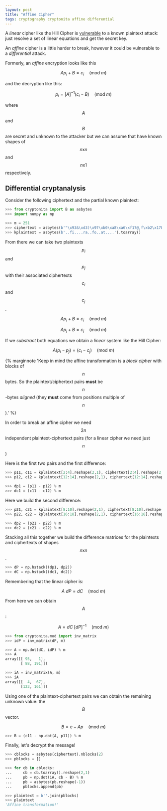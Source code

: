 ```yaml
---
layout: post
title: "Affine Cipher"
tags: cryptography cryptonita affine differential
---
```


A *linear* cipher like the Hill Cipher is
[vulnerable](/articles/2019/01/02/Break-Hill-Cipher-with-a-Known-Plaintext-Attack.html)
to a known plaintext attack: just resolve a set of linear
equations and get the secret key.

An *affine* cipher is a little harder to break, however it could
be vulnerable to a *differential* attack.
<!--more-->

Formerly, an *affine* encryption looks like this

$$ A p_i + B = c_i\quad(\textrm{mod } m)$$

and the decryption like this:

$$ p_i = [A]^{-1} (c_i - B)\quad(\textrm{mod } m)$$

where $$A$$ and $$B$$ are secret and unknown to the attacker
but we can assume that have known shapes of $$n\textrm{x}n$$ and
$$n\textrm{x}1$$ respectively.

## Differential cryptanalysis

Consider the following ciphertext and the partial known plaintext:

```python
>>> from cryptonita import B as asbytes
>>> import numpy as np

>>> m = 251
>>> ciphertext = asbytes(b'"\x93&\xd3)\x97\xb0\xa8\xa6\xf17@,f\xb2\x17LsNs\xe0\xd7').toarray()
>>> kplaintext = asbytes(b'..fi....ra..fo..at....').toarray()
```

From there we can take two plaintexts $$p_i$$ and $$p_j$$ with their associated
ciphertexts $$c_i$$ and $$c_j$$.

$$ A p_i + B = c_i\quad(\textrm{mod } m)$$

$$ A p_j + B = c_j\quad(\textrm{mod } m)$$

If we *substract* both equations we obtain a *linear* system
like the Hill Cipher:

$$
A (p_i - p_j) = (c_i - c_j)\quad(\textrm{mod } m)
$$

{% marginnote
'Keep in mind the affine transformation is a *block cipher* with blocks
of $$n$$ bytes.
So the plaintext/ciphertext pairs **must** be $$n$$-bytes *aligned*
(they **must** come from positions multiple of $$n$$).'
%}

In order to break an affine cipher we need $$2n$$ independent
plaintext-ciphertext pairs (for a linear cipher we need just $$n$$)

Here is the first two pairs and the first difference:

```python
>>> p11, c11 = kplaintext[2:4].reshape(2,1), ciphertext[2:4].reshape(2,1)
>>> p12, c12 = kplaintext[12:14].reshape(2,1), ciphertext[12:14].reshape(2,1)

>>> dp1 = (p11 - p12) % m
>>> dc1 = (c11 - c12) % m
```

Here we build the second difference:

```python
>>> p21, c21 = kplaintext[8:10].reshape(2,1), ciphertext[8:10].reshape(2,1)
>>> p22, c22 = kplaintext[16:18].reshape(2,1), ciphertext[16:18].reshape(2,1)

>>> dp2 = (p21 - p22) % m
>>> dc2 = (c21 - c22) % m
```

Stacking all this together we build the difference matrices for
the plaintexts and ciphertexts of shapes $$n\textrm{x}n$$.

```python
>>> dP = np.hstack((dp1, dp2))
>>> dC = np.hstack((dc1, dc2))
```

Remembering that the linear cipher is:

$$ A\ dP = dC \quad(\textrm{mod } m)$$

From here we can obtain $$A$$:

$$ A = dC\ [dP]^{-1} \quad(\textrm{mod } m)$$

```python
>>> from cryptonita.mod import inv_matrix
>>> idP = inv_matrix(dP, m)

>>> A = np.dot(dC, idP) % m
>>> A
array([[ 95,   1],
       [ 88, 191]])

>>> iA = inv_matrix(A, m)
>>> iA
array([[  4,  67],
       [123, 161]])
```

Using one of the plaintext-ciphertext pairs we can obtain
the remaining unknown value: the $$B$$ vector.

$$ B = c - A p \quad(\textrm{mod } m)$$

```python
>>> B = (c11 - np.dot(A, p11)) % m
```

Finally, let's decrypt the message!

```python
>>> cblocks = asbytes(ciphertext).nblocks(2)
>>> pblocks = []

>>> for cb in cblocks:
...     cb = cb.toarray().reshape(2,1)
...     pb = np.dot(iA, cb - B) % m
...     pb = asbytes(pb.reshape(-1))
...     pblocks.append(pb)

>>> plaintext = b''.join(pblocks)
>>> plaintext
'Affine transformation!'
```
